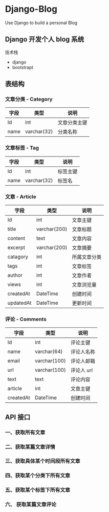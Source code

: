 # Django-Blog
Use Django to build a personal Blog

## Django 开发个人 blog 系统

技术栈

- django
- bootstrapt



## 表结构

### 文章分类 - Category

| 字段 | 类型        | 说明         |
| ---- | ----------- | ------------ |
| Id   | int         | 文章分类主键 |
| name | varchar(32) | 分类名称     |



### 文章标签 - Tag

| 字段 | 类型        | 说明     |
| ---- | ----------- | -------- |
| Id   | int         | 标签主键 |
| name | varchar(32) | 标签名   |



### 文章 - Article

| 字段      | 类型         | 说明         |
| --------- | ------------ | ------------ |
| Id        | int          | 文章主键     |
| title     | varchar(200) | 文章标题     |
| content   | text         | 文章内容     |
| excerpt   | varchar(200) | 文章摘要     |
| catagory  | int          | 所属文章分类 |
| tags      | int          | 文章标签     |
| author    | int          | 文章作者     |
| views     | int          | 文章浏览量   |
| createdAt | DateTime     | 创建时间     |
| updatedAt | DateTime     | 更新时间     |



### 评论 - Comments

| 字段      | 类型         | 说明       |
| --------- | ------------ | ---------- |
| Id        | int          | 评论主键   |
| name      | varchar(64)  | 评论人名称 |
| email     | varchar(100) | 评论人邮箱 |
| url       | varchar(100) | 评论人 url |
| text      | text         | 评论内容   |
| article   | int          | 文章主键   |
| createdAt | DateTime     | 创建时间   |



## API 接口

### 一、获取所有文章

### 二、获取某篇文章详情

### 三、获取具体某个时间段所有文章

### 四、获取某个分类下所有文章

### 五、获取某个标签下所有文章

### 六、 获取某篇文章评论